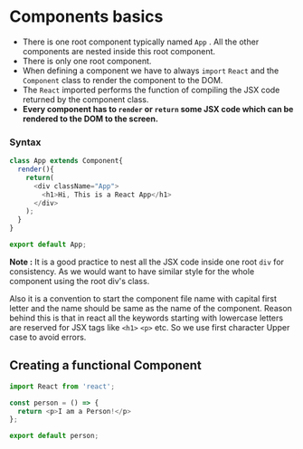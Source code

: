 # Components basics

- There is one root component typically named `App` . All the other components are nested inside this root component.
- There is only one root component.
- When defining a component we have to always `import` `React` and the `Component` class to render the component to the DOM.
- The `React` imported performs the function of compiling the JSX code returned by the component class.
- **Every component has to `render` or `return` some JSX code which can be rendered to the DOM to the screen.**


### Syntax

```javascript
class App extends Component{
  render(){
    return(
      <div className="App">
        <h1>Hi, This is a React App</h1>
      </div>
    );
  } 
}

export default App;
```

**Note :** It is a good practice to nest all the JSX code inside one root `div` for consistency. As we would want to have similar style for the whole component using the root div's class.  

Also it is a convention to start the component file name with capital first letter and the name should be same as the name of the component. Reason behind this is that in react all the keywords starting with lowercase letters are reserved for JSX tags like `<h1>` `<p>` etc. So we use first character Upper case to avoid errors.

## Creating a functional Component

```javascript
import React from 'react';

const person = () => {
  return <p>I am a Person!</p>
};

export default person;
```
